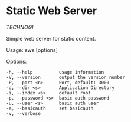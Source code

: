 # Static Web Server #
*TECHNOGI*

Simple web server for static content.

Usage: sws [options]

  Options:


    -h, --help          usage information
    -V, --version       output the version number
    -P, --port <n>      Port, default: 3000
    -d, --dir <s>       Application Directory
    -i, --index <s>     default root
    -p, --password <s>  basic auth password
    -u, --user <s>      basic auth user
    -a, --basicauth     set basicauth
    -v, --verbose       

